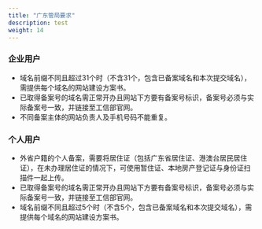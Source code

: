 ```yaml
---
title: "广东管局要求"
description: test
weight: 14
---
```




### 企业用户

- 域名前缀不同且超过31个时（不含31个，包含已备案域名和本次提交域名），需提供每个域名的网站建设方案书。
- 已取得备案号的域名需正常开办且网站下方要有备案号标识，备案号必须与实际备案号一致，并链接至工信部官网。
- 不同备案主体的网站负责人及手机号码不能重复。

### 个人用户

- 外省户籍的个人备案，需要将居住证（包括广东省居住证、港澳台居民居住证），在未办理居住证的情况下，可使用暂住证、本地房产登记证与身份证扫描件一起上传。
- 已取得备案号的域名需正常开办且网站下方要有备案号标识，备案号必须与实际备案号一致，并链接至工信部官网。
- 域名前缀不同且超过5个时（不含5个，包含已备案域名和本次提交域名），需提供每个域名的网站建设方案书。  